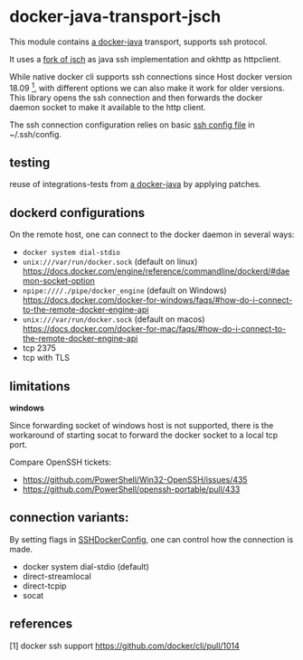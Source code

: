 # docker-java-transport-jsch

This module contains [a docker-java](https://github.com/docker-java/docker-java) transport, supports ssh protocol.

It uses  a [fork of jsch](https://github.com/mwiede/jsch) as java ssh implementation and okhttp as httpclient.

While native docker cli supports ssh connections since Host docker version 18.09 [<sup>1</sup>](#1), with different options we can also make 
it work for older versions. This library opens the ssh connection and then forwards the docker daemon socket to make it available to the http client.

The ssh connection configuration relies on basic [ssh config file](https://www.ssh.com/ssh/config/) in ~/.ssh/config.

## testing

reuse of integrations-tests from [a docker-java](https://github.com/docker-java/docker-java) by applying patches.

## dockerd configurations

On the remote host, one can connect to the docker daemon in several ways:

* `docker system dial-stdio`
* `unix:///var/run/docker.sock` (default on linux) https://docs.docker.com/engine/reference/commandline/dockerd/#daemon-socket-option
* `npipe:////./pipe/docker_engine` (default on Windows) https://docs.docker.com/docker-for-windows/faqs/#how-do-i-connect-to-the-remote-docker-engine-api
* `unix:///var/run/docker.sock` (default on macos) https://docs.docker.com/docker-for-mac/faqs/#how-do-i-connect-to-the-remote-docker-engine-api
* tcp 2375
* tcp with TLS 

## limitations

__windows__
 
Since forwarding socket of windows host is not supported, there is the workaround of starting socat to forward the docker socket to a local tcp port.
 
Compare OpenSSH tickets:      
 * https://github.com/PowerShell/Win32-OpenSSH/issues/435
 * https://github.com/PowerShell/openssh-portable/pull/433

## connection variants:

By setting flags in [SSHDockerConfig](src\main\java\com\github\dockerjava\jsch\SSHDockerConfig.java), one can control how the connection is made.

* docker system dial-stdio (default)
* direct-streamlocal
* direct-tcpip
* socat

## references

<a class="anchor" id="1">[1]</a> docker ssh support https://github.com/docker/cli/pull/1014
